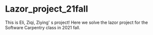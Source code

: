# Lazor_project_21fall
This is Eli, Ziqi, Ziying' s project! Here we solve the lazor project for the Software Carpentry class in 2021 fall.
